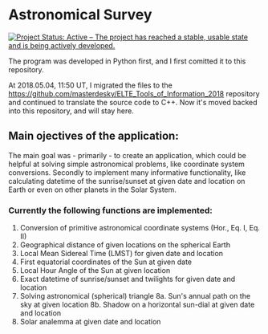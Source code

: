 # Astronomical Survey

[![Project Status: Active – The project has reached a stable, usable state and is being actively developed.](https://www.repostatus.org/badges/latest/active.svg)](https://www.repostatus.org/#active)

The program was developed in Python first, and I first comitted it to this repository.

At 2018.05.04, 11:50 UT, I migrated the files to the https://github.com/masterdesky/ELTE_Tools_of_Information_2018 repository and continued to translate the source code to C++. Now it's moved backed into this repository, and will stay here.

## Main ojectives of the application:

The main goal was - primarily - to create an application, which could be helpful at solving simple astronomical problems, like coordinate system conversions. Secondly to implement many informative functionality, like calculating datetime of the sunrise/sunset at given date and location on Earth or even on other planets in the Solar System.

### Currently the following functions are implemented:

1. Conversion of primitive astronomical coordinate systems (Hor., Eq. I, Eq. II)
2. Geographical distance of given locations on the spherical Earth
3. Local Mean Sidereal Time (LMST) for given date and location
4. First equatorial coordinates of the Sun at given date
5. Local Hour Angle of the Sun at given location
6. Exact datetime of sunrise/sunset and twilights for given date and location
7. Solving astronomical (spherical) triangle
8a. Sun's annual path on the sky at given location
8b. Shadow on a horizontal sun-dial at given date and location
9. Solar analemma at given date and location
